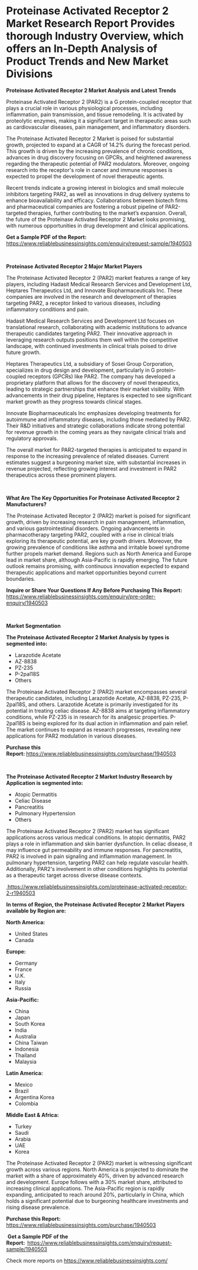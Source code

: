 <p><h1>Proteinase Activated Receptor 2 Market Research Report Provides thorough Industry Overview, which offers an In-Depth Analysis of Product Trends and New Market Divisions</h1></p><p><strong>Proteinase Activated Receptor 2 Market Analysis and Latest Trends</strong></p>
<p><p>Proteinase Activated Receptor 2 (PAR2) is a G protein-coupled receptor that plays a crucial role in various physiological processes, including inflammation, pain transmission, and tissue remodeling. It is activated by proteolytic enzymes, making it a significant target in therapeutic areas such as cardiovascular diseases, pain management, and inflammatory disorders.</p><p>The Proteinase Activated Receptor 2 Market is poised for substantial growth, projected to expand at a CAGR of 14.2% during the forecast period. This growth is driven by the increasing prevalence of chronic conditions, advances in drug discovery focusing on GPCRs, and heightened awareness regarding the therapeutic potential of PAR2 modulators. Moreover, ongoing research into the receptor's role in cancer and immune responses is expected to propel the development of novel therapeutic agents.</p><p>Recent trends indicate a growing interest in biologics and small molecule inhibitors targeting PAR2, as well as innovations in drug delivery systems to enhance bioavailability and efficacy. Collaborations between biotech firms and pharmaceutical companies are fostering a robust pipeline of PAR2-targeted therapies, further contributing to the market’s expansion. Overall, the future of the Proteinase Activated Receptor 2 Market looks promising, with numerous opportunities in drug development and clinical applications.</p></p>
<p><strong>Get a Sample PDF of the Report:&nbsp;</strong> <a href="https://www.reliablebusinessinsights.com/enquiry/request-sample/1940503?utm_campaign=2524&utm_medium=2&utm_source=Github&utm_content=ia&utm_term=08032025&utm_id=proteinase-activated-receptor-2">https://www.reliablebusinessinsights.com/enquiry/request-sample/1940503</a></p>
<p>&nbsp;</p>
<p><strong>Proteinase Activated Receptor 2 Major Market Players</strong></p>
<p><p>The Proteinase Activated Receptor 2 (PAR2) market features a range of key players, including Hadasit Medical Research Services and Development Ltd, Heptares Therapeutics Ltd, and Innovate Biopharmaceuticals Inc. These companies are involved in the research and development of therapies targeting PAR2, a receptor linked to various diseases, including inflammatory conditions and pain.</p><p>Hadasit Medical Research Services and Development Ltd focuses on translational research, collaborating with academic institutions to advance therapeutic candidates targeting PAR2. Their innovative approach in leveraging research outputs positions them well within the competitive landscape, with continued investments in clinical trials poised to drive future growth.</p><p>Heptares Therapeutics Ltd, a subsidiary of Sosei Group Corporation, specializes in drug design and development, particularly in G protein-coupled receptors (GPCRs) like PAR2. The company has developed a proprietary platform that allows for the discovery of novel therapeutics, leading to strategic partnerships that enhance their market visibility. With advancements in their drug pipeline, Heptares is expected to see significant market growth as they progress towards clinical stages.</p><p>Innovate Biopharmaceuticals Inc emphasizes developing treatments for autoimmune and inflammatory diseases, including those mediated by PAR2. Their R&D initiatives and strategic collaborations indicate strong potential for revenue growth in the coming years as they navigate clinical trials and regulatory approvals.</p><p>The overall market for PAR2-targeted therapies is anticipated to expand in response to the increasing prevalence of related diseases. Current estimates suggest a burgeoning market size, with substantial increases in revenue projected, reflecting growing interest and investment in PAR2 therapeutics across these prominent players.</p></p>
<p>&nbsp;</p>
<p><strong>What Are The Key Opportunities For Proteinase Activated Receptor 2 Manufacturers?</strong></p>
<p><p>The Proteinase Activated Receptor 2 (PAR2) market is poised for significant growth, driven by increasing research in pain management, inflammation, and various gastrointestinal disorders. Ongoing advancements in pharmacotherapy targeting PAR2, coupled with a rise in clinical trials exploring its therapeutic potential, are key growth drivers. Moreover, the growing prevalence of conditions like asthma and irritable bowel syndrome further propels market demand. Regions such as North America and Europe lead in market share, although Asia-Pacific is rapidly emerging. The future outlook remains promising, with continuous innovation expected to expand therapeutic applications and market opportunities beyond current boundaries.</p></p>
<p><strong>Inquire or Share Your Questions If Any Before Purchasing This Report:</strong> <a href="https://www.reliablebusinessinsights.com/enquiry/pre-order-enquiry/1940503?utm_campaign=2524&utm_medium=2&utm_source=Github&utm_content=ia&utm_term=08032025&utm_id=proteinase-activated-receptor-2">https://www.reliablebusinessinsights.com/enquiry/pre-order-enquiry/1940503</a></p>
<p>&nbsp;</p>
<p><strong>Market Segmentation</strong></p>
<p><strong>The Proteinase Activated Receptor 2 Market Analysis by types is segmented into:</strong></p>
<p><ul><li>Larazotide Acetate</li><li>AZ-8838</li><li>PZ-235</li><li>P-2pal18S</li><li>Others</li></ul></p>
<p><p>The Proteinase Activated Receptor 2 (PAR2) market encompasses several therapeutic candidates, including Larazotide Acetate, AZ-8838, PZ-235, P-2pal18S, and others. Larazotide Acetate is primarily investigated for its potential in treating celiac disease. AZ-8838 aims at targeting inflammatory conditions, while PZ-235 is in research for its analgesic properties. P-2pal18S is being explored for its dual action in inflammation and pain relief. The market continues to expand as research progresses, revealing new applications for PAR2 modulation in various diseases.</p></p>
<p><strong>Purchase this Report:&nbsp;</strong><a href="https://www.reliablebusinessinsights.com/purchase/1940503?utm_campaign=2524&utm_medium=2&utm_source=Github&utm_content=ia&utm_term=08032025&utm_id=proteinase-activated-receptor-2">https://www.reliablebusinessinsights.com/purchase/1940503</a></p>
<p>&nbsp;</p>
<p><strong>The Proteinase Activated Receptor 2 Market Industry Research by Application is segmented into:</strong></p>
<p><ul><li>Atopic Dermatitis</li><li>Celiac Disease</li><li>Pancreatitis</li><li>Pulmonary Hypertension</li><li>Others</li></ul></p>
<p><p>The Proteinase Activated Receptor 2 (PAR2) market has significant applications across various medical conditions. In atopic dermatitis, PAR2 plays a role in inflammation and skin barrier dysfunction. In celiac disease, it may influence gut permeability and immune responses. For pancreatitis, PAR2 is involved in pain signaling and inflammation management. In pulmonary hypertension, targeting PAR2 can help regulate vascular health. Additionally, PAR2's involvement in other conditions highlights its potential as a therapeutic target across diverse disease contexts.</p></p>
<p><a href="https://www.reliablebusinessinsights.com/proteinase-activated-receptor-2-r1940503?utm_campaign=2524&utm_medium=2&utm_source=Github&utm_content=ia&utm_term=08032025&utm_id=proteinase-activated-receptor-2">&nbsp;https://www.reliablebusinessinsights.com/proteinase-activated-receptor-2-r1940503</a></p>
<p><strong>In terms of Region, the Proteinase Activated Receptor 2 Market Players available by Region are:</strong></p>
<p>
    <p> <strong> North America: </strong>
        <ul>
            <li>United States</li>
            <li>Canada</li>
        </ul>
        </p> 
    <p> <strong> Europe: </strong>
        <ul>
            <li>Germany</li>
            <li>France</li>
            <li>U.K.</li>
            <li>Italy</li>
            <li>Russia</li>
        </ul>
        </p> 
    <p> <strong> Asia-Pacific: </strong>
        <ul>
            <li>China</li>
            <li>Japan</li>
            <li>South Korea</li>
            <li>India</li>
            <li>Australia</li>
            <li>China Taiwan</li>
            <li>Indonesia</li>
            <li>Thailand</li>
            <li>Malaysia</li>
        </ul>
        </p> 
    <p> <strong> Latin America: </strong>
        <ul>
            <li>Mexico</li>
            <li>Brazil</li>
            <li>Argentina Korea</li>
            <li>Colombia</li>
        </ul>
        </p> 
    <p> <strong> Middle East & Africa: </strong>
        <ul>
            <li>Turkey</li>
            <li>Saudi</li>
            <li>Arabia</li>
            <li>UAE</li>
            <li>Korea</li>
        </ul>
    </p>
    </p>
<p><p>The Proteinase Activated Receptor 2 (PAR2) market is witnessing significant growth across various regions. North America is projected to dominate the market with a share of approximately 40%, driven by advanced research and development. Europe follows with a 30% market share, attributed to increasing clinical applications. The Asia-Pacific region is rapidly expanding, anticipated to reach around 20%, particularly in China, which holds a significant potential due to burgeoning healthcare investments and rising disease prevalence.</p></p>
<p><strong>Purchase this Report: </strong><a href="https://www.reliablebusinessinsights.com/purchase/1940503?utm_campaign=2524&utm_medium=2&utm_source=Github&utm_content=ia&utm_term=08032025&utm_id=proteinase-activated-receptor-2">https://www.reliablebusinessinsights.com/purchase/1940503</a></p>
<p>&nbsp;<strong>Get a Sample PDF of the Report:&nbsp;&nbsp;</strong><a href="https://www.reliablebusinessinsights.com/enquiry/request-sample/1940503?utm_campaign=2524&utm_medium=2&utm_source=Github&utm_content=ia&utm_term=08032025&utm_id=proteinase-activated-receptor-2">https://www.reliablebusinessinsights.com/enquiry/request-sample/1940503</a></p>
<p><strong></strong></p>
<p>Check more reports on <a href="https://www.reliablebusinessinsights.com/?utm_campaign=2524&utm_medium=2&utm_source=Github&utm_content=ia&utm_term=08032025&utm_id=proteinase-activated-receptor-2">https://www.reliablebusinessinsights.com/</a></p>